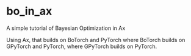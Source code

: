 # bo_in_ax
A simple tutorial of Bayesian Optimization in Ax

Using Ax, that builds on BoTorch and PyTorch 
where BoTorch builds on GPyTorch and PyTorch, 
where GPyTorch builds on PyTorch.
